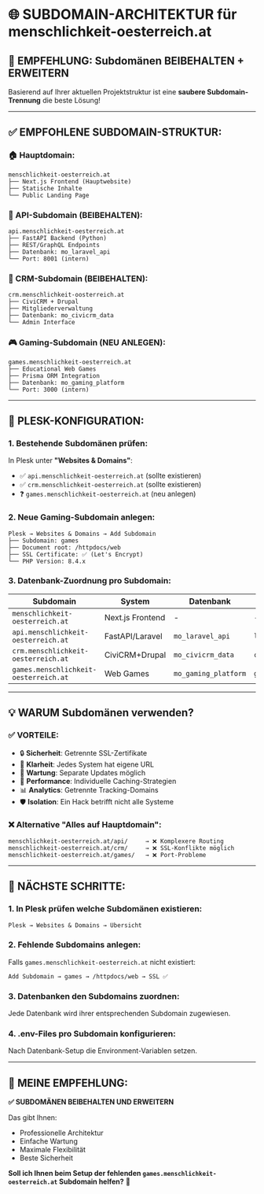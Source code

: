 # 🌐 SUBDOMAIN-ARCHITEKTUR für menschlichkeit-oesterreich.at

## 🎯 **EMPFEHLUNG: Subdomänen BEIBEHALTEN + ERWEITERN**

Basierend auf Ihrer aktuellen Projektstruktur ist eine **saubere Subdomain-Trennung** die beste Lösung!

---

## ✅ **EMPFOHLENE SUBDOMAIN-STRUKTUR:**

### **🏠 Hauptdomain:**

```
menschlichkeit-oesterreich.at
├── Next.js Frontend (Hauptwebsite)
├── Statische Inhalte
└── Public Landing Page
```

### **🔗 API-Subdomain (BEIBEHALTEN):**

```
api.menschlichkeit-oesterreich.at
├── FastAPI Backend (Python)
├── REST/GraphQL Endpoints
├── Datenbank: mo_laravel_api
└── Port: 8001 (intern)
```

### **👥 CRM-Subdomain (BEIBEHALTEN):**

```
crm.menschlichkeit-oosterreich.at
├── CiviCRM + Drupal
├── Mitgliederverwaltung
├── Datenbank: mo_civicrm_data
└── Admin Interface
```

### **🎮 Gaming-Subdomain (NEU ANLEGEN):**

```
games.menschlichkeit-oesterreich.at
├── Educational Web Games
├── Prisma ORM Integration
├── Datenbank: mo_gaming_platform
└── Port: 3000 (intern)
```

---

## 🔧 **PLESK-KONFIGURATION:**

### **1. Bestehende Subdomänen prüfen:**

In Plesk unter **"Websites & Domains"**:

- ✅ `api.menschlichkeit-oesterreich.at` (sollte existieren)
- ✅ `crm.menschlichkeit-oesterreich.at` (sollte existieren)
- ❓ `games.menschlichkeit-oesterreich.at` (neu anlegen)

### **2. Neue Gaming-Subdomain anlegen:**

```
Plesk → Websites & Domains → Add Subdomain
├── Subdomain: games
├── Document root: /httpdocs/web
├── SSL Certificate: ✅ (Let's Encrypt)
└── PHP Version: 8.4.x
```

### **3. Datenbank-Zuordnung pro Subdomain:**

| Subdomain                             | System           | Datenbank            | User           |
| ------------------------------------- | ---------------- | -------------------- | -------------- |
| `menschlichkeit-oesterreich.at`       | Next.js Frontend | -                    | -              |
| `api.menschlichkeit-oesterreich.at`   | FastAPI/Laravel  | `mo_laravel_api`     | `laravel_user` |
| `crm.menschlichkeit-oesterreich.at`   | CiviCRM+Drupal   | `mo_civicrm_data`    | `civicrm_user` |
| `games.menschlichkeit-oesterreich.at` | Web Games        | `mo_gaming_platform` | `gaming_user`  |

---

## 💡 **WARUM Subdomänen verwenden?**

### **✅ VORTEILE:**

- 🔒 **Sicherheit**: Getrennte SSL-Zertifikate
- 🎯 **Klarheit**: Jedes System hat eigene URL
- 🔧 **Wartung**: Separate Updates möglich
- 🚀 **Performance**: Individuelle Caching-Strategien
- 📊 **Analytics**: Getrennte Tracking-Domains
- 🛡️ **Isolation**: Ein Hack betrifft nicht alle Systeme

### **❌ Alternative "Alles auf Hauptdomain":**

```
menschlichkeit-oesterreich.at/api/     → ❌ Komplexere Routing
menschlichkeit-oesterreich.at/crm/     → ❌ SSL-Konflikte möglich
menschlichkeit-oesterreich.at/games/   → ❌ Port-Probleme
```

---

## 🚀 **NÄCHSTE SCHRITTE:**

### **1. In Plesk prüfen welche Subdomänen existieren:**

```
Plesk → Websites & Domains → Übersicht
```

### **2. Fehlende Subdomains anlegen:**

Falls `games.menschlichkeit-oesterreich.at` nicht existiert:

```
Add Subdomain → games → /httpdocs/web → SSL ✅
```

### **3. Datenbanken den Subdomains zuordnen:**

Jede Datenbank wird ihrer entsprechenden Subdomain zugewiesen.

### **4. .env-Files pro Subdomain konfigurieren:**

Nach Datenbank-Setup die Environment-Variablen setzen.

---

## 🎯 **MEINE EMPFEHLUNG:**

**✅ SUBDOMÄNEN BEIBEHALTEN UND ERWEITERN**

Das gibt Ihnen:

- Professionelle Architektur
- Einfache Wartung
- Maximale Flexibilität
- Beste Sicherheit

**Soll ich Ihnen beim Setup der fehlenden `games.menschlichkeit-oesterreich.at` Subdomain helfen?** 🚀
